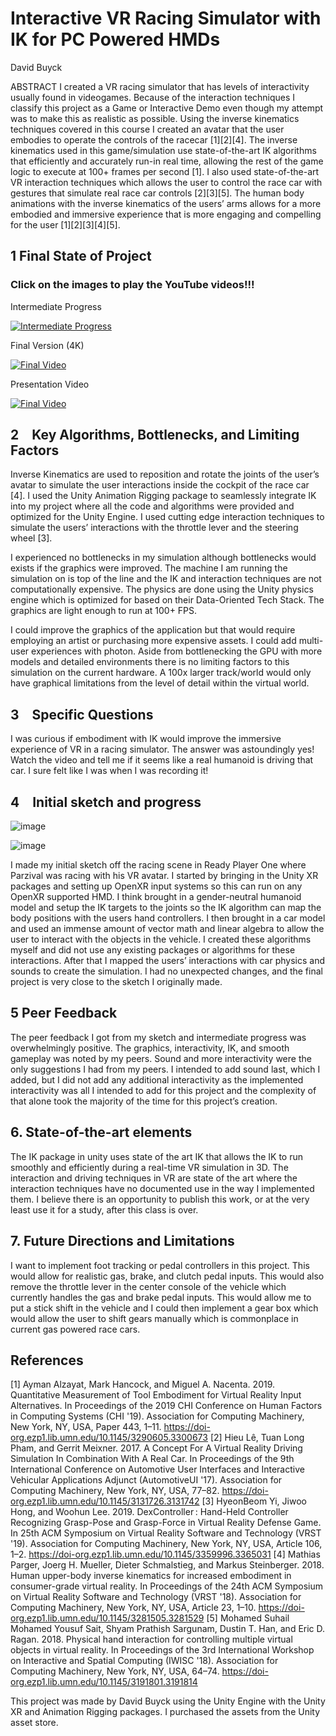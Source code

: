 # Interactive VR Racing Simulator with IK for PC Powered HMDs

David Buyck

ABSTRACT
I created a VR racing simulator that has levels of interactivity usually found in videogames. Because of the interaction techniques I classify this project as a Game or Interactive Demo even though my attempt was to make this as realistic as possible. Using the inverse kinematics techniques covered in this course I created an avatar that the user embodies to operate the controls of the racecar [1][2][4]. The inverse kinematics used in this game/simulation use state-of-the-art IK algorithms that efficiently and accurately run-in real time, allowing the rest of the game logic to execute at 100+ frames per second [1]. I also used state-of-the-art VR interaction techniques which allows the user to control the race car with gestures that simulate real race car controls [2][3][5]. The human body animations with the inverse kinematics of the users’ arms allows for a more embodied and immersive experience that is more engaging and compelling for the user [1][2][3][4][5]. 

## 1 Final State of Project

### Click on the images to play the YouTube videos!!!

Intermediate Progress

[![Intermediate Progress](https://img.youtube.com/vi/KqXl652vIJQ/0.jpg)](https://youtu.be/KqXl652vIJQ)

Final Version (4K)

[![Final Video](https://img.youtube.com/vi/ubHl7nM-QQ8/0.jpg)](https://youtu.be/ubHl7nM-QQ8)

Presentation Video

[![Final Video](https://img.youtube.com/vi/7IvLtS4I-bo/0.jpg)](https://youtu.be/7IvLtS4I-bo)

## 2 Key Algorithms, Bottlenecks, and Limiting Factors

Inverse Kinematics are used to reposition and rotate the joints of the user’s avatar to simulate the user interactions inside the cockpit of the race car [4]. I used the Unity Animation Rigging package to seamlessly integrate IK into my project where all the code and algorithms were provided and optimized for the Unity Engine. I used cutting edge interaction techniques to simulate the users’ interactions with the throttle lever and the steering wheel [3]. 

I experienced no bottlenecks in my simulation although bottlenecks would exists if the graphics were improved. The machine I am running the simulation on is top of the line and the IK and interaction techniques are not computationally expensive. The physics are done using the Unity physics engine which is optimized for based on their Data-Oriented Tech Stack. The graphics are light enough to run at 100+ FPS. 

I could improve the graphics of the application but that would require employing an artist or purchasing more expensive assets.  I could add multi-user experiences with photon. Aside from bottlenecking the GPU with more models and detailed environments there is no limiting factors to this simulation on the current hardware. A 100x larger track/world would only have graphical limitations from the level of detail within the virtual world.

## 3 Specific Questions

I was curious if embodiment with IK would improve the immersive experience of VR in a racing simulator. The answer was astoundingly yes! Watch the video and tell me if it seems like a real humanoid is driving that car. I sure felt like I was when I was recording it!

## 4 Initial sketch and progress

![image](https://user-images.githubusercontent.com/47149695/206577408-01cb5760-f8c8-4f51-8621-7bbf51ecb622.png)

![image](https://user-images.githubusercontent.com/47149695/206577450-3472af02-2cfd-46ee-a978-e01100706efa.png)

I made my initial sketch off the racing scene in Ready Player One where Parzival was racing with his VR avatar. I started by bringing in the Unity XR packages and setting up OpenXR input systems so this can run on any OpenXR supported HMD. I think brought in a gender-neutral humanoid model and setup the IK targets to the joints so the IK algorithm can map the body positions with the users hand controllers. I then brought in a car model and used an immense amount of vector math and linear algebra to allow the user to interact with the objects in the vehicle. I created these algorithms myself and did not use any existing packages or algorithms for these interactions. After that I mapped the users’ interactions with car physics and sounds to create the simulation. I had no unexpected changes, and the final project is very close to the sketch I originally made. 

## 5 Peer Feedback

The peer feedback I got from my sketch and intermediate progress was overwhelmingly positive. The graphics, interactivity, IK, and smooth gameplay was noted by my peers. Sound and more interactivity were the only suggestions I had from my peers. I intended to add sound last, which I added, but I did not add any additional interactivity as the implemented interactivity was all I intended to add for this project and the complexity of that alone took the majority of the time for this project’s creation. 

## 6. State-of-the-art elements

The IK package in unity uses state of the art IK that allows the IK to run smoothly and efficiently during a real-time VR simulation in 3D. The interaction and driving techniques in VR are state of the art where the interaction techniques have no documented use in the way I implemented them. I believe there is an opportunity to publish this work, or at the very least use it for a study, after this class is over.

## 7. Future Directions and Limitations

I want to implement foot tracking or pedal controllers in this project. This would allow for realistic gas, brake, and clutch pedal inputs. This would also remove the throttle lever in the center console of the vehicle which currently handles the gas and brake pedal inputs. This would allow me to put a stick shift in the vehicle and I could then implement a gear box which would allow the user to shift gears manually which is commonplace in current gas powered race cars.
 
## References
[1] Ayman Alzayat, Mark Hancock, and Miguel A. Nacenta. 2019. Quantitative Measurement of Tool Embodiment for Virtual Reality Input Alternatives. In Proceedings of the 2019 CHI Conference on Human Factors in Computing Systems (CHI '19). Association for Computing Machinery, New York, NY, USA, Paper 443, 1–11. https://doi-org.ezp1.lib.umn.edu/10.1145/3290605.3300673
[2] Hieu Lê, Tuan Long Pham, and Gerrit Meixner. 2017. A Concept For A Virtual Reality Driving Simulation In Combination With A Real Car. In Proceedings of the 9th International Conference on Automotive User Interfaces and Interactive Vehicular Applications Adjunct (AutomotiveUI '17). Association for Computing Machinery, New York, NY, USA, 77–82. https://doi-org.ezp1.lib.umn.edu/10.1145/3131726.3131742
[3] HyeonBeom Yi, Jiwoo Hong, and Woohun Lee. 2019. DexController : Hand-Held Controller Recognizing Grasp-Pose and Grasp-Force in Virtual Reality Defense Game. In 25th ACM Symposium on Virtual Reality Software and Technology (VRST '19). Association for Computing Machinery, New York, NY, USA, Article 106, 1–2. https://doi-org.ezp1.lib.umn.edu/10.1145/3359996.3365031
[4] Mathias Parger, Joerg H. Mueller, Dieter Schmalstieg, and Markus Steinberger. 2018. Human upper-body inverse kinematics for increased embodiment in consumer-grade virtual reality. In Proceedings of the 24th ACM Symposium on Virtual Reality Software and Technology (VRST '18). Association for Computing Machinery, New York, NY, USA, Article 23, 1–10. https://doi-org.ezp1.lib.umn.edu/10.1145/3281505.3281529
[5] Mohamed Suhail Mohamed Yousuf Sait, Shyam Prathish Sargunam, Dustin T. Han, and Eric D. Ragan. 2018. Physical hand interaction for controlling multiple virtual objects in virtual reality. In Proceedings of the 3rd International Workshop on Interactive and Spatial Computing (IWISC '18). Association for Computing Machinery, New York, NY, USA, 64–74. https://doi-org.ezp1.lib.umn.edu/10.1145/3191801.3191814

This project was made by David Buyck using the Unity Engine with the Unity XR and Animation Rigging packages. I purchased the assets from the Unity asset store.



